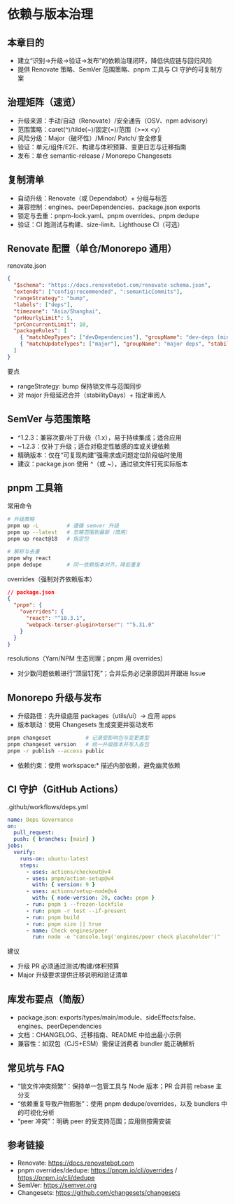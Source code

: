 # 依赖与版本治理

## 本章目的
- 建立“识别→升级→验证→发布”的依赖治理闭环，降低供应链与回归风险
- 提供 Renovate 策略、SemVer 范围策略、pnpm 工具与 CI 守护的可复制方案

## 治理矩阵（速览）
- 升级来源：手动/自动（Renovate）/安全通告（OSV、npm advisory）
- 范围策略：caret(^)/tilde(~)/固定(=)/范围（>=x <y）
- 风险分级：Major（破坏性）/Minor/ Patch/ 安全修复
- 验证：单元/组件/E2E、构建与体积预算、变更日志与迁移指南
- 发布：单仓 semantic-release / Monorepo Changesets

## 复制清单
- 自动升级：Renovate（或 Dependabot）+ 分组与标签
- 兼容控制：engines、peerDependencies、package.json exports
- 锁定与去重：pnpm-lock.yaml、pnpm overrides、pnpm dedupe
- 验证：CI 跑测试与构建、size-limit、Lighthouse CI（可选）

## Renovate 配置（单仓/Monorepo 通用）
renovate.json
```json
{
  "$schema": "https://docs.renovatebot.com/renovate-schema.json",
  "extends": ["config:recommended", ":semanticCommits"],
  "rangeStrategy": "bump",
  "labels": ["deps"],
  "timezone": "Asia/Shanghai",
  "prHourlyLimit": 5,
  "prConcurrentLimit": 10,
  "packageRules": [
    { "matchDepTypes": ["devDependencies"], "groupName": "dev-deps (minor/patch)", "matchUpdateTypes": ["minor", "patch"] },
    { "matchUpdateTypes": ["major"], "groupName": "major deps", "stabilityDays": 3 }
  ]
}
```
要点
- rangeStrategy: bump 保持锁文件与范围同步
- 对 major 升级延迟合并（stabilityDays）+ 指定审阅人

## SemVer 与范围策略
- ^1.2.3：兼容次要/补丁升级（1.x），易于持续集成；适合应用
- ~1.2.3：仅补丁升级；适合对稳定性敏感的库或关键依赖
- 精确版本：仅在“可复现构建”强需求或问题定位阶段临时使用
- 建议：package.json 使用 ^（或 ~），通过锁文件钉死实际版本

## pnpm 工具箱
常用命令
```bash
# 升级策略
pnpm up -L         # 遵循 semver 升级
pnpm up --latest   # 忽略范围到最新（慎用）
pnpm up react@18   # 指定包

# 解析与去重
pnpm why react
pnpm dedupe        # 同一依赖版本对齐，降低重复
```
overrides（强制对齐依赖版本）
```json
// package.json
{
  "pnpm": {
    "overrides": {
      "react": "^18.3.1",
      "webpack-terser-plugin>terser": "^5.31.0"
    }
  }
}
```
resolutions（Yarn/NPM 生态同理；pnpm 用 overrides）
- 对少数问题依赖进行“顶层钉死”；合并后务必记录原因并开跟进 Issue

## Monorepo 升级与发布
- 升级路径：先升级底层 packages（utils/ui）→ 应用 apps
- 版本联动：使用 Changesets 生成变更并驱动发布
```bash
pnpm changeset           # 记录受影响包与变更类型
pnpm changeset version   # 统一升级版本并写入各包
pnpm -r publish --access public
```
- 依赖约束：使用 workspace:* 描述内部依赖，避免幽灵依赖

## CI 守护（GitHub Actions）
.github/workflows/deps.yml
```yml
name: Deps Governance
on:
  pull_request:
  push: { branches: [main] }
jobs:
  verify:
    runs-on: ubuntu-latest
    steps:
      - uses: actions/checkout@v4
      - uses: pnpm/action-setup@v4
        with: { version: 9 }
      - uses: actions/setup-node@v4
        with: { node-version: 20, cache: pnpm }
      - run: pnpm i --frozen-lockfile
      - run: pnpm -r test --if-present
      - run: pnpm build
      - run: pnpm size || true
      - name: Check engines/peer
        run: node -e "console.log('engines/peer check placeholder')"
```
建议
- 升级 PR 必须通过测试/构建/体积预算
- Major 升级要求提供迁移说明和验证清单

## 库发布要点（简版）
- package.json: exports/types/main/module、sideEffects:false、engines、peerDependencies
- 文档：CHANGELOG、迁移指南、README 中给出最小示例
- 兼容性：如双包（CJS+ESM）需保证消费者 bundler 能正确解析

## 常见坑与 FAQ
- “锁文件冲突频繁”：保持单一包管工具与 Node 版本；PR 合并前 rebase 主分支
- “依赖重复导致产物膨胀”：使用 pnpm dedupe/overrides，以及 bundlers 中的可视化分析
- “peer 冲突”：明确 peer 的受支持范围；应用侧按需安装

## 参考链接
- Renovate: https://docs.renovatebot.com
- pnpm overrides/dedupe: https://pnpm.io/cli/overrides / https://pnpm.io/cli/dedupe
- SemVer: https://semver.org
- Changesets: https://github.com/changesets/changesets